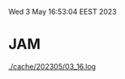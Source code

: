 Wed  3 May 16:53:04 EEST 2023
# JAM
<a href='./cache/202305/03_16.log'>./cache/202305/03_16.log</a>
